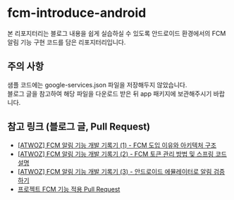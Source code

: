 # fcm-introduce-android
본 리포지터리는 블로그 내용을 쉽게 실습하실 수 있도록 안드로이드 환경에서의 FCM 알림 기능 구현 코드를 담은 리포지터리입니다.
## 주의 사항
샘플 코드에는 google-services.json 파일을 저장해두지 않았습니다.  
블로그 글을 참고하여 해당 파일을 다운로드 받은 뒤 app 패키지에 보관해주시기 바랍니다.
## 참고 링크 (블로그 글, Pull Request)
* [[ATWOZ] FCM 알림 기능 개발 기록기 (1) - FCM 도입 이유와 아키텍처 구조](https://devwriter.tistory.com/49)
* [[ATWOZ] FCM 알림 기능 개발 기록기 (2) - FCM 토큰 관리 방법 및 스프링 코드 설명](https://devwriter.tistory.com/50)
* [[ATWOZ] FCM 알림 기능 개발 기록기 (3) - 안드로이드 에뮬레이터로 알림 검증하기](https://devwriter.tistory.com/51)
* [프로젝트 FCM 기능 적용 Pull Request](https://github.com/sosow0212/atwoz/pull/41)
